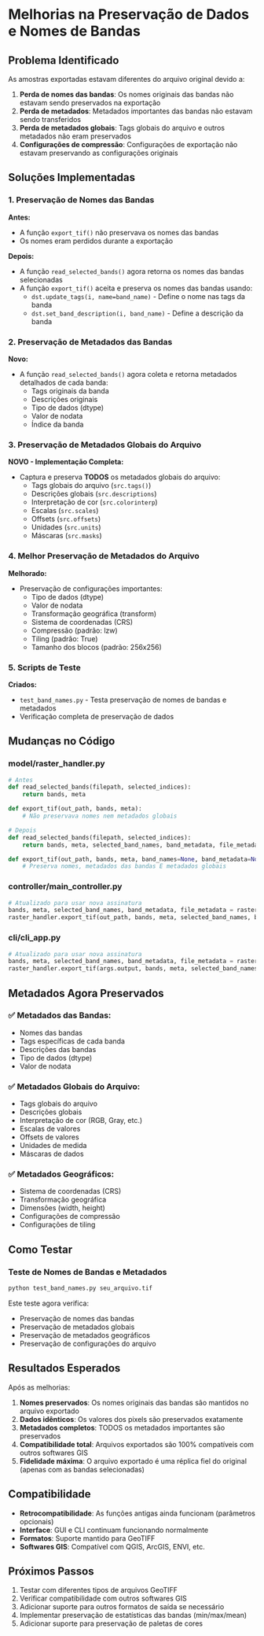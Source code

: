 # Melhorias na Preservação de Dados e Nomes de Bandas

## Problema Identificado

As amostras exportadas estavam diferentes do arquivo original devido a:

1. **Perda de nomes das bandas**: Os nomes originais das bandas não estavam sendo preservados na exportação
2. **Perda de metadados**: Metadados importantes das bandas não estavam sendo transferidos
3. **Perda de metadados globais**: Tags globais do arquivo e outros metadados não eram preservados
4. **Configurações de compressão**: Configurações de exportação não estavam preservando as configurações originais

## Soluções Implementadas

### 1. Preservação de Nomes das Bandas

**Antes:**
- A função `export_tif()` não preservava os nomes das bandas
- Os nomes eram perdidos durante a exportação

**Depois:**
- A função `read_selected_bands()` agora retorna os nomes das bandas selecionadas
- A função `export_tif()` aceita e preserva os nomes das bandas usando:
  - `dst.update_tags(i, name=band_name)` - Define o nome nas tags da banda
  - `dst.set_band_description(i, band_name)` - Define a descrição da banda

### 2. Preservação de Metadados das Bandas

**Novo:**
- A função `read_selected_bands()` agora coleta e retorna metadados detalhados de cada banda:
  - Tags originais da banda
  - Descrições originais
  - Tipo de dados (dtype)
  - Valor de nodata
  - Índice da banda

### 3. Preservação de Metadados Globais do Arquivo

**NOVO - Implementação Completa:**
- Captura e preserva **TODOS** os metadados globais do arquivo:
  - Tags globais do arquivo (`src.tags()`)
  - Descrições globais (`src.descriptions`)
  - Interpretação de cor (`src.colorinterp`)
  - Escalas (`src.scales`)
  - Offsets (`src.offsets`)
  - Unidades (`src.units`)
  - Máscaras (`src.masks`)

### 4. Melhor Preservação de Metadados do Arquivo

**Melhorado:**
- Preservação de configurações importantes:
  - Tipo de dados (dtype)
  - Valor de nodata
  - Transformação geográfica (transform)
  - Sistema de coordenadas (CRS)
  - Compressão (padrão: lzw)
  - Tiling (padrão: True)
  - Tamanho dos blocos (padrão: 256x256)

### 5. Scripts de Teste

**Criados:**
- `test_band_names.py` - Testa preservação de nomes de bandas e metadados
- Verificação completa de preservação de dados

## Mudanças no Código

### model/raster_handler.py

```python
# Antes
def read_selected_bands(filepath, selected_indices):
    return bands, meta

def export_tif(out_path, bands, meta):
    # Não preservava nomes nem metadados globais

# Depois
def read_selected_bands(filepath, selected_indices):
    return bands, meta, selected_band_names, band_metadata, file_metadata

def export_tif(out_path, bands, meta, band_names=None, band_metadata=None, file_metadata=None):
    # Preserva nomes, metadados das bandas E metadados globais
```

### controller/main_controller.py

```python
# Atualizado para usar nova assinatura
bands, meta, selected_band_names, band_metadata, file_metadata = raster_handler.read_selected_bands(...)
raster_handler.export_tif(out_path, bands, meta, selected_band_names, band_metadata, file_metadata)
```

### cli/cli_app.py

```python
# Atualizado para usar nova assinatura
bands, meta, selected_band_names, band_metadata, file_metadata = raster_handler.read_selected_bands(...)
raster_handler.export_tif(args.output, bands, meta, selected_band_names, band_metadata, file_metadata)
```

## Metadados Agora Preservados

### ✅ **Metadados das Bandas:**
- Nomes das bandas
- Tags específicas de cada banda
- Descrições das bandas
- Tipo de dados (dtype)
- Valor de nodata

### ✅ **Metadados Globais do Arquivo:**
- Tags globais do arquivo
- Descrições globais
- Interpretação de cor (RGB, Gray, etc.)
- Escalas de valores
- Offsets de valores
- Unidades de medida
- Máscaras de dados

### ✅ **Metadados Geográficos:**
- Sistema de coordenadas (CRS)
- Transformação geográfica
- Dimensões (width, height)
- Configurações de compressão
- Configurações de tiling

## Como Testar

### Teste de Nomes de Bandas e Metadados
```bash
python test_band_names.py seu_arquivo.tif
```

Este teste agora verifica:
- Preservação de nomes das bandas
- Preservação de metadados globais
- Preservação de metadados geográficos
- Preservação de configurações do arquivo

## Resultados Esperados

Após as melhorias:

1. **Nomes preservados**: Os nomes originais das bandas são mantidos no arquivo exportado
2. **Dados idênticos**: Os valores dos pixels são preservados exatamente
3. **Metadados completos**: TODOS os metadados importantes são preservados
4. **Compatibilidade total**: Arquivos exportados são 100% compatíveis com outros softwares GIS
5. **Fidelidade máxima**: O arquivo exportado é uma réplica fiel do original (apenas com as bandas selecionadas)

## Compatibilidade

- **Retrocompatibilidade**: As funções antigas ainda funcionam (parâmetros opcionais)
- **Interface**: GUI e CLI continuam funcionando normalmente
- **Formatos**: Suporte mantido para GeoTIFF
- **Softwares GIS**: Compatível com QGIS, ArcGIS, ENVI, etc.

## Próximos Passos

1. Testar com diferentes tipos de arquivos GeoTIFF
2. Verificar compatibilidade com outros softwares GIS
3. Adicionar suporte para outros formatos de saída se necessário
4. Implementar preservação de estatísticas das bandas (min/max/mean)
5. Adicionar suporte para preservação de paletas de cores 